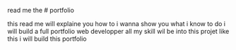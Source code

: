 read me the # portfolio

this read me will explaine you how to 
i wanna show you what i know to do 
i will build a full portfolio web developper
all my skill wil be into this projet like this 
i will build this portfolio 
